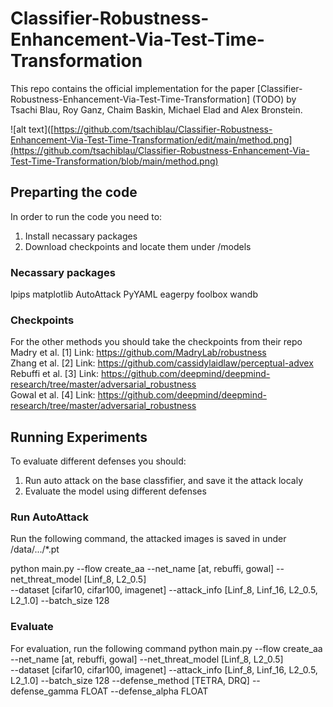 # Classifier-Robustness-Enhancement-Via-Test-Time-Transformation

This repo contains the official implementation for the paper [Classifier-Robustness-Enhancement-Via-Test-Time-Transformation] (TODO) by Tsachi Blau, Roy Ganz, Chaim Baskin, Michael Elad and Alex Bronstein. 


![alt text]([https://github.com/tsachiblau/Classifier-Robustness-Enhancement-Via-Test-Time-Transformation/edit/main/method.png](https://github.com/tsachiblau/Classifier-Robustness-Enhancement-Via-Test-Time-Transformation/blob/main/method.png)

## Preparting the code
In order to run the code you need to:

1. Install necassary packages
2. Download checkpoints and locate them under /models

### Necassary packages
lpips
matplotlib
AutoAttack
PyYAML
eagerpy
foolbox
wandb

### Checkpoints

For the other methods you should take the checkpoints from their repo
Madry et al.   [1]    Link: https://github.com/MadryLab/robustness  
Zhang et al.   [2]    Link: https://github.com/cassidylaidlaw/perceptual-advex  
Rebuffi et al. [3]    Link: https://github.com/deepmind/deepmind-research/tree/master/adversarial_robustness  
Gowal et al.   [4]    Link: https://github.com/deepmind/deepmind-research/tree/master/adversarial_robustness  



## Running Experiments
To evaluate different defenses you should:

1. Run auto attack on the base classfifier, and save it the attack localy 
2. Evaluate the model using different defenses

### Run AutoAttack
Run the following command, the attacked images is saved in under /data/.../*.pt

python main.py  --flow create_aa
                --net_name [at, rebuffi, gowal]
                --net_threat_model [Linf_8, L2_0.5]  
                --dataset [cifar10, cifar100, imagenet] 
                --attack_info [Linf_8, Linf_16, L2_0.5, L2_1.0] 
                --batch_size 128
                
### Evaluate
For evaluation, run the following command
python main.py  --flow create_aa
                --net_name [at, rebuffi, gowal]
                --net_threat_model [Linf_8, L2_0.5]  
                --dataset [cifar10, cifar100, imagenet] 
                --attack_info [Linf_8, Linf_16, L2_0.5, L2_1.0] 
                --batch_size 128
                --defense_method [TETRA, DRQ]
                --defense_gamma FLOAT
                --defense_alpha FLOAT
                
